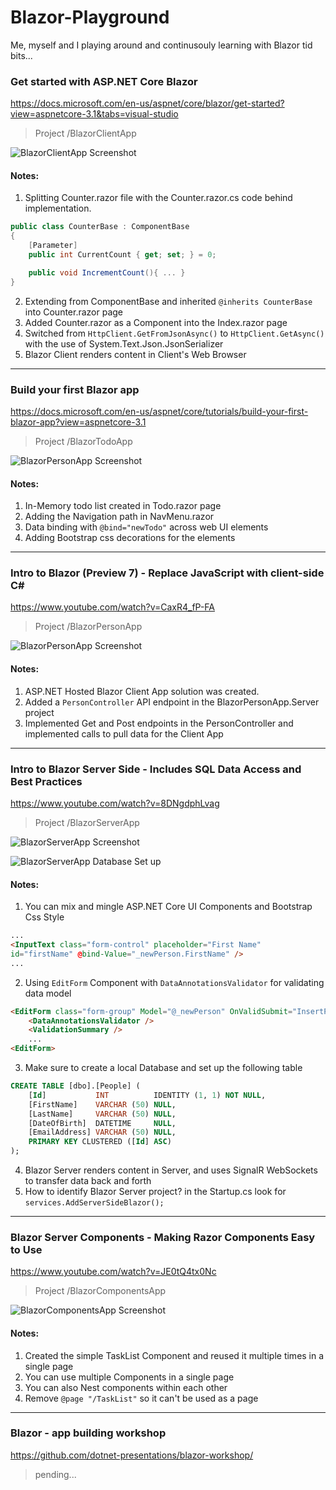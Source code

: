 # Blazor-Playground
Me, myself and I playing around and continusouly learning with Blazor tid bits...

### Get started with ASP.NET Core Blazor
https://docs.microsoft.com/en-us/aspnet/core/blazor/get-started?view=aspnetcore-3.1&tabs=visual-studio
> Project /BlazorClientApp

![BlazorClientApp Screenshot](https://raw.githubusercontent.com/UdaraAlwis/Blazor-Playground/master/Screenshots/BlazorClientApp/Finished.png)

#### Notes:
1. Splitting Counter.razor file with the Counter.razor.cs code behind implementation. 
```csharp
public class CounterBase : ComponentBase
{
	[Parameter]
	public int CurrentCount { get; set; } = 0;

	public void IncrementCount(){ ... }
}
```
2. Extending from ComponentBase and inherited ```@inherits CounterBase``` into Counter.razor page
3. Added Counter.razor as a Component into the Index.razor page
4. Switched from ```HttpClient.GetFromJsonAsync()``` to ```HttpClient.GetAsync()``` with the use of System.Text.Json.JsonSerializer
5. Blazor Client renders content in Client's Web Browser

-----------------

### Build your first Blazor app
https://docs.microsoft.com/en-us/aspnet/core/tutorials/build-your-first-blazor-app?view=aspnetcore-3.1
> Project /BlazorTodoApp

![BlazorPersonApp Screenshot](https://raw.githubusercontent.com/UdaraAlwis/Blazor-Playground/master/Screenshots/BlazorTodoApp/Finished.png)

#### Notes:
1. In-Memory todo list created in Todo.razor page
2. Adding the Navigation path in NavMenu.razor
3. Data binding with ```@bind="newTodo"``` across web UI elements
4. Adding Bootstrap css decorations for the elements

-----------------

### Intro to Blazor (Preview 7) - Replace JavaScript with client-side C#
https://www.youtube.com/watch?v=CaxR4_fP-FA
> Project /BlazorPersonApp

![BlazorPersonApp Screenshot](https://raw.githubusercontent.com/UdaraAlwis/Blazor-Playground/master/Screenshots/BlazorPersonApp/Finished.png)

#### Notes:
1. ASP.NET Hosted Blazor Client App solution was created.
2. Added a ```PersonController``` API endpoint in the BlazorPersonApp.Server project
3. Implemented Get and Post endpoints in the PersonController and implemented calls to pull data for the Client App

-----------------

### Intro to Blazor Server Side - Includes SQL Data Access and Best Practices
https://www.youtube.com/watch?v=8DNgdphLvag
> Project /BlazorServerApp

![BlazorServerApp Screenshot](https://raw.githubusercontent.com/UdaraAlwis/Blazor-Playground/master/Screenshots/BlazorServerApp/Finished.png)

![BlazorServerApp Database Set up](https://raw.githubusercontent.com/UdaraAlwis/Blazor-Playground/master/Screenshots/BlazorServerApp/Database%20set%20up.png)

#### Notes:
1. You can mix and mingle ASP.NET Core UI Components and Bootstrap Css Style
```html
...
<InputText class="form-control" placeholder="First Name" 
id="firstName" @bind-Value="_newPerson.FirstName" />
...
```
2. Using ```EditForm``` Component with ```DataAnnotationsValidator``` for validating data model
```html
<EditForm class="form-group" Model="@_newPerson" OnValidSubmit="InsertPerson">
    <DataAnnotationsValidator />
    <ValidationSummary />
	...
<EditForm>
```
3. Make sure to create a local Database and set up the following table
```sql
CREATE TABLE [dbo].[People] (
    [Id]           INT          IDENTITY (1, 1) NOT NULL,
    [FirstName]    VARCHAR (50) NULL,
    [LastName]     VARCHAR (50) NULL,
    [DateOfBirth]  DATETIME     NULL,
    [EmailAddress] VARCHAR (50) NULL,
    PRIMARY KEY CLUSTERED ([Id] ASC)
);
```
4. Blazor Server renders content in Server, and uses SignalR WebSockets to transfer data back and forth
5. How to identify Blazor Server project? in the Startup.cs look for ```services.AddServerSideBlazor();```
    
-----------------

### Blazor Server Components - Making Razor Components Easy to Use
https://www.youtube.com/watch?v=JE0tQ4tx0Nc
> Project /BlazorComponentsApp

![BlazorComponentsApp Screenshot](https://raw.githubusercontent.com/UdaraAlwis/Blazor-Playground/master/Screenshots/BlazorComponentsApp/Finished.png)

#### Notes:
1. Created the simple TaskList Component and reused it multiple times in a single page
2. You can use multiple Components in a single page
3. You can also Nest components within each other
4. Remove ```@page "/TaskList"``` so it can't be used as a page

-----------------

### Blazor - app building workshop
https://github.com/dotnet-presentations/blazor-workshop/
> pending...


